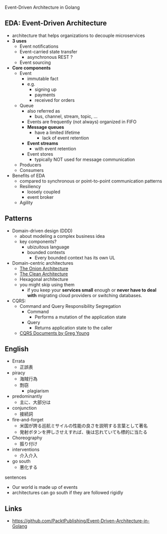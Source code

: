 Event-Driven Architecture in Golang

## EDA: Event-Driven Architecture

- architecture that helps organizations to decouple microservices
- **3 uses**
  - Event notifications
  - Event-carried state transfer
    - asynchronous REST ?
  - Event sourcing
- **Core components**
  - Event
    - immutable fact
    - e.g.
      - signing up
      - payments
      - received for orders
  - Queue
    - also referred as
      - bus, channel, stream, topic, ...
    - Events are frequently (not always) organized in FIFO
    - **Message queues**
      - have a limited lifetime
        - lack of event retention
    - **Event streams**
      - with event retention
    - Event stores
      - typically NOT used for message communication
  - Producers
  - Consumers
- Benefits of EDA
  - compared to synchronous or point-to-point communication patterns
  - Resiliency
    - loosely coupled
    - event broker
  - Agility

## Patterns

- Domain-driven design (DDD)
  - about modeling a complex business idea
  - key components?
    - ubizuitous language
    - bounded contexts
      - Every bounded context has its own UL
- Domain-centric architectures
  - [The Onion Architecture](https://jeffreypalermo.com/2008/07/the-onion-architecture-part-1/)
  - [The Clean Architecture](https://blog.cleancoder.com/uncle-bob/2012/08/13/the-clean-architecture.html)
  - Hexagonal architecture
  - you might skip using them
    - if you keep your **services small** enough or **never have to deal with** migrating cloud providers or switching databases.
- CQRS:
  - Command and Query Responsibility Segregation
    - Command
      - Performs a mutation of the application state
    - Query
      - Returns application state to the caller
  - [CQRS Documents by Greg Young](https://cqrs.files.wordpress.com/2010/11/cqrs_documents.pdf)

## English

- Errata
  - 正誤表
- piracy
  - 海賊行為
  - 剽窃
    - plagiarism
- predominantly
  - 主に、大部分は
- conjunction
  - 接続詞
- fire-and-forget
  - 米国が誇る巡航ミサイルの性能の良さを説明する言葉として著名
  - 発射ボタンを押しさせえすれば、後は忘れていても標的に当たる
- Choreography
  - 振り付け
- interventions
  - 介入介入
- go south
  - 悪化する

sentences

- Our world is made up of events
- architectures can go south if they are followed rigidly

## Links

- https://github.com/PacktPublishing/Event-Driven-Architecture-in-Golang
